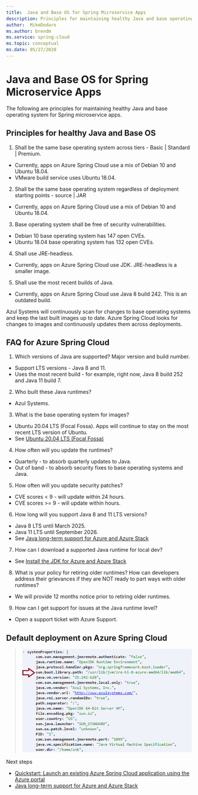 ```yaml
---
title:  Java and Base OS for Spring Microservice Apps
description: Principles for maintaining healthy Java and base operating system for Spring microservice apps
author:  MikeDodaro
ms.author: brendm
ms.service: spring-cloud
ms.topic: conceptual
ms.date: 05/27/2020
---
```


# Java and Base OS for Spring Microservice Apps
The following are principles for maintaining healthy Java and base operating system for Spring microservice apps.
## Principles for healthy Java and Base OS
1. Shall be the same base operating system across tiers - Basic | Standard | Premium.
* Currently, apps on Azure Spring Cloud use a mix of Debian 10 and Ubuntu 18.04.
* VMware build service uses Ubuntu 18.04.
2.	Shall be the same base operating system regardless of deployment starting points - source | JAR
* Currently, apps on Azure Spring Cloud use a mix of Debian 10 and Ubuntu 18.04.
3.	Base operating system shall be free of security vulnerabilities.
* Debian 10 base operating system has 147 open CVEs.
* Ubuntu 18.04 base operating system has 132 open CVEs.
4. Shall use JRE-headless.
* Currently, apps on Azure Spring Cloud use JDK. JRE-headless is a smaller image.
5.	Shall use the most recent builds of Java.
* Currently, apps on Azure Spring Cloud use Java 8 build 242. This is an outdated build.
 
Azul Systems will continuously scan for changes to base operating systems and keep the last built images up to date. Azure Spring Cloud looks for changes to images and continuously updates them across deployments.
 
## FAQ for Azure Spring Cloud

1.	Which versions of Java are supported? Major version and build number.
* Support LTS versions - Java 8 and 11.
* Uses the most recent build - for example, right now, Java 8 build 252 and Java 11 build 7.
2.	Who built these Java runtimes?
* Azul Systems.
3.	What is the base operating system for images?
* Ubuntu 20.04 LTS (Focal Fossa). Apps will continue to stay on the most recent LTS version of Ubuntu.
* See [Ubuntu 20.04 LTS (Focal Fossa)](http://releases.ubuntu.com/focal/)
4.	How often will you update the runtimes?
* Quarterly - to absorb quarterly updates to Java.
* Out of band - to absorb security fixes to base operating systems and Java.
5.	How often will you update security patches? 
* CVE scores < 9 - will update within 24 hours.
* CVE scores >= 9 - will update within hours.
6.	How long will you support Java 8 and 11 LTS versions?
* Java 8 LTS until March 2025.
* Java 11 LTS until September 2026.
* See [Java long-term support for Azure and Azure Stack](https://docs.microsoft.com/azure/developer/java/fundamentals/java-jdk-long-term-support)
7.	How can I download a supported Java runtime for local dev? 
* See [Install the JDK for Azure and Azure Stack](https://docs.microsoft.com/azure/developer/java/fundamentals/java-jdk-install)
8.	What is your policy for retiring older runtimes? How can developers address their grievances if they are NOT ready to part ways with older runtimes?
* We will provide 12 months notice prior to retiring older runtimes.
9.	How can I get support for issues at the Java runtime level?
* Open a support ticket with Azure Support.
 
## Default deployment on Azure Spring Cloud

> ![Default deployment](media/spring-cloud-principles/spring-cloud-default-deployment.png)
 
Next steps
* [Quickstart: Launch an existing Azure Spring Cloud application using the Azure portal](spring-cloud-quickstart-launch-app-portal)
* [Java long-term support for Azure and Azure Stack](https://docs.microsoft.com/azure/developer/java/fundamentals/java-jdk-long-term-support)